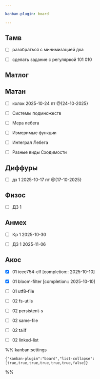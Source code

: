 ```yaml
---

kanban-plugin: board

---
```


## Тамв

- [ ] разобраться с минимизацией дка
- [ ] сделать задание с регуляркой 101 010


## Матлог



## Матан

- [ ] колок 2025-10-24 пт @{24-10-2025}
- [ ] Системы подмножеств
- [ ] Мера лебега
- [ ] Измеримые функции
- [ ] Интеграл Лебега
- [ ] Разные виды Сходимости


## Диффуры

- [ ] дз 1 2025-10-17 пт @{17-10-2025}


## Физос

- [ ] ДЗ 1


## Анмех

- [ ] Кр 1 2025-10-30
- [ ] ДЗ 1 2025-11-06


## Акос

- [x] 01 ieee754-clf  [completion:: 2025-10-10]
- [x] 01 bloom-filter  [completion:: 2025-10-10]
- [ ] 01 utf8-file
- [ ] 02 fs-utils
- [ ] 02 persistent-s
- [ ] 02 same-file
- [ ] 02 tailf
- [ ] 02 linked-list




%% kanban:settings
```
{"kanban-plugin":"board","list-collapse":[true,true,true,true,true,true,false]}
```
%%